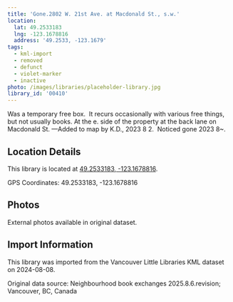 ```yaml
---
title: 'Gone.2802 W. 21st Ave. at Macdonald St., s.w.'
location:
  lat: 49.2533183
  lng: -123.1678816
  address: '49.2533, -123.1679'
tags:
  - kml-import
  - removed
  - defunct
  - violet-marker
  - inactive
photo: /images/libraries/placeholder-library.jpg
library_id: '00410'
---
```

Was a temporary free box.  It recurs occasionally with various free things, but not usually books.
At the e. side of the property at the back lane on Macdonald St.
—Added to map by K.D., 2023 8 2.  
Noticed gone 2023 8~. 

## Location Details

This library is located at [49.2533183, -123.1678816](https://www.google.com/maps?q=49.2533183,-123.1678816).

GPS Coordinates: 49.2533183, -123.1678816

## Photos

External photos available in original dataset.

## Import Information

This library was imported from the Vancouver Little Libraries KML dataset on 2024-08-08.

Original data source: Neighbourhood book exchanges 2025.8.6.revision; Vancouver, BC, Canada
